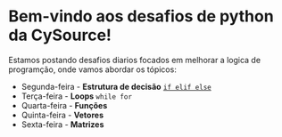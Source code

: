 # Bem-vindo aos desafios de python da CySource!

Estamos postando desafios diarios focados em melhorar a logica de programção, onde vamos abordar os tópicos:
- Segunda-feira - **Estrutura de decisão** [`if elif else`](Estrutura_decisao/Desafios.md)
- Terça-feira - **Loops** `while for`
- Quarta-feira - **Funções** 
- Quinta-feira - **Vetores**
- Sexta-feira - **Matrizes**
